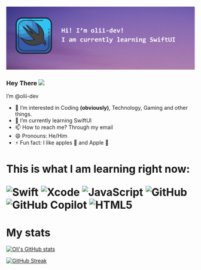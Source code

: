 ![Header](./banner.png)
### Hey There <img src="https://media.giphy.com/media/hvRJCLFzcasrR4ia7z/giphy.gif" width="30px"/>

I’m @olii-dev
- 👀 I’m interested in Coding **(obviously)**, Technology, Gaming and other things.
- 🌱 I’m currently learning SwiftUI
- 📫 How to reach me? Through my email
- 😄 Pronouns: He/Him
- ⚡ Fun fact: I like apples 🍎 and Apple 
  
<h1>
This is what I am learning right now:

![Swift](<https://img.shields.io/badge/Swift-F05138.svg?style=for-the-badge&logo=Swift&logoColor=white>)
![Xcode](<https://img.shields.io/badge/Xcode-147EFB.svg?style=for-the-badge&logo=Xcode&logoColor=white>)
![JavaScript](<https://img.shields.io/badge/JavaScript-F7DF1E.svg?style=for-the-badge&logo=JavaScript&logoColor=black>)
![GitHub](https://img.shields.io/badge/GitHub-181717.svg?style=for-the-badge&logo=GitHub&logoColor=white)
![GitHub Copilot](https://img.shields.io/badge/GitHub%20Copilot-000000.svg?style=for-the-badge&logo=GitHub-Copilot&logoColor=white)
![HTML5](https://img.shields.io/badge/HTML5-E34F26.svg?style=for-the-badge&logo=HTML5&logoColor=white)
  </h1>

# My stats

[![Oli's GitHub stats](https://github-readme-stats.vercel.app/api?username=olii-dev&theme=merko&show_icons=true)](https://github.com/anuraghazra/github-readme-stats)

[![GitHub Streak](https://streak-stats.demolab.com?user=olii-dev&theme=merko)](https://git.io/streak-stats)

<!---
olii-dev/olii-dev is a ✨ special ✨ repository because its `README.md` (this file) appears on your GitHub profile.
You can click the Preview link to take a look at your changes.
--->
